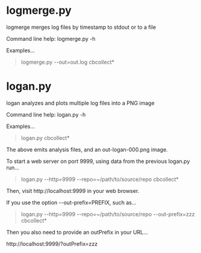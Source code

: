 logmerge.py
===========

logmerge merges log files by timestamp to stdout or to a file

Command line help: logmerge.py -h

Examples...

> logmerge.py --out=out.log cbcollect*

logan.py
========

logan analyzes and plots multiple log files into a PNG image

Command line help: logan.py -h

Examples...

> logan.py cbcollect*

The above emits analysis files, and an out-logan-000.png image.

To start a web server on port 9999, using data from the previous
logan.py run...

> logan.py --http=9999 --repo=~/path/to/source/repo cbcollect*

Then, visit http://localhost:9999 in your web browser.

If you use the option --out-prefix=PREFIX, such as...

> logan.py --http=9999 --repo=~/path/to/source/repo --out-prefix=zzz cbcollect*

Then you also need to provide an outPrefix in your URL...

http://localhost:9999/?outPrefix=zzz


